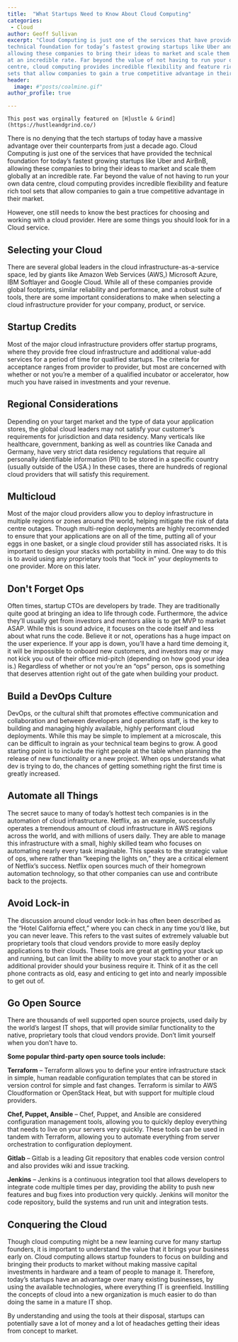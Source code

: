 ```yaml
---
title:  "What Startups Need to Know About Cloud Computing"
categories:
 - Cloud
author: Geoff Sullivan
excerpt: "Cloud Computing is just one of the services that have provided the
technical foundation for today’s fastest growing startups like Uber and AirBnB,
allowing these companies to bring their ideas to market and scale them globally
at an incredible rate. Far beyond the value of not having to run your own data
centre, cloud computing provides incredible flexibility and feature rich tool
sets that allow companies to gain a true competitive advantage in their market."
header:
  image: #"posts/coalmine.gif"
author_profile: true

---
```

```
This post was orginally featured on [H]ustle & Grind](https://hustleandgrind.co/)
```

There is no denying that the tech startups of today have a massive advantage
over their counterparts from just a decade ago. Cloud Computing is just one of
the services that have provided the technical foundation for today’s fastest
growing startups like Uber and AirBnB, allowing these companies to bring their
ideas to market and scale them globally at an incredible rate. Far beyond the
value of not having to run your own data centre, cloud computing provides
incredible flexibility and feature rich tool sets that allow companies to gain
a true competitive advantage in their market.

However, one still needs to know the best practices for choosing and working
with a cloud provider. Here are some things you should look for in a Cloud
service.

## Selecting your Cloud

There are several global leaders in the cloud infrastructure-as-a-service space,
led by giants like Amazon Web Services (AWS,) Microsoft Azure, IBM Softlayer
and Google Cloud. While all of these companies provide global footprints,
similar reliability and performance, and a robust suite of tools, there are
some important considerations to make when selecting a cloud infrastructure
provider for your company, product, or service.

## Startup Credits
Most of the major cloud infrastructure providers offer startup programs, where
they provide free cloud infrastructure and additional value-add services for a
period of time for qualified startups. The criteria for acceptance ranges from
provider to provider, but most are concerned with whether or not you’re a member
of a qualified incubator or accelerator, how much you have raised in investments
and your revenue.

## Regional Considerations

Depending on your target market and the type of data your application stores,
the global cloud leaders may not satisfy your customer’s requirements for
jurisdiction and data residency. Many verticals like healthcare, government,
banking as well as countries like Canada and Germany, have very strict data
residency regulations that require all personally identifiable information (PII)
to be stored in a specific country (usually outside of the USA.) In these cases,
there are hundreds of regional cloud providers that will satisfy this
requirement.

## Multicloud

Most of the major cloud providers allow you to deploy infrastructure in multiple
regions or zones around the world, helping mitigate the risk of data centre
outages. Though multi-region deployments are highly recommended to ensure that
your applications are on all of the time, putting all of your eggs in one
basket, or a single cloud provider still has associated risks. It is important
to design your stacks with portability in mind. One way to do this is to avoid
using any proprietary tools that “lock in” your deployments to one provider.
More on this later.

## Don't Forget Ops

Often times, startup CTOs are developers by trade. They are traditionally quite
good at bringing an idea to life through code. Furthermore, the advice they’ll
usually get from investors and mentors alike is to get MVP to market ASAP.
While this is sound advice, it focuses on the code itself and less about what
runs the code. Believe it or not, operations has a huge impact on the user
experience. If your app is down, you’ll have a hard time demoing it, it will be
impossible to onboard new customers, and investors may or may not kick you out
of their office mid-pitch (depending on how good your idea is.) Regardless of
whether or not you’re an “ops” person, ops is something that deserves attention
right out of the gate when building your product.

## Build a DevOps Culture

DevOps, or the cultural shift that promotes effective communication and
collaboration and between developers and operations staff, is the key to
building and managing highly available, highly performant cloud deployments.
While this may be simple to implement at a microscale, this can be difficult to
ingrain as your technical team begins to grow. A good starting point is to
include the right people at the table when planning the release of new
functionality or a new project. When ops understands what dev is trying to do,
the chances of getting something right the first time is greatly increased.

## Automate all Things
The secret sauce to many of today’s hottest tech companies is in the automation
of cloud infrastructure. Netflix, as an example, successfully operates a
tremendous amount of cloud infrastructure in AWS regions across the world, and
with millions of users daily. They are able to manage this infrastructure with
a small, highly skilled team who focuses on automating nearly every task
imaginable. This speaks to the strategic value of ops, where rather than
“keeping the lights on,” they are a critical element of Netflix’s success.
Netflix open sources much of their homegrown automation technology, so that
other companies can use and contribute back to the projects.

## Avoid Lock-in

The discussion around cloud vendor lock-in has often been described as the
“Hotel California effect,” where you can check in any time you’d like, but you
can never leave. This refers to the vast suites of extremely valuable but
proprietary tools that cloud vendors provide to more easily deploy applications
to their clouds. These tools are great at getting your stack up and running,
but can limit the ability to move your stack to another or an additional
provider should your business require it. Think of it as the cell phone
contracts as old, easy and enticing to get into and nearly impossible to get
out of.

## Go Open Source
There are thousands of well supported open source projects, used daily by the
world’s largest IT shops, that will provide similar functionality to the native,
proprietary tools that cloud vendors provide. Don’t limit yourself when you
don’t have to.

**Some popular third-party open source tools include:**

**Terraform** – Terraform allows you to define your entire infrastructure stack
in simple, human readable configuration templates that can be stored in version
control for simple and fast changes.  Terraform is similar to AWS Cloudformation
or OpenStack Heat, but with support for multiple cloud providers.

**Chef, Puppet, Ansible** – Chef, Puppet, and Ansible are considered
configuration management tools, allowing you to quickly deploy everything that
needs to live on your servers very quickly. These tools can be used in tandem
with Terraform, allowing you to automate everything from server orchestration
to configuration deployment.

**Gitlab** – Gitlab is a leading Git repository that enables code version control
and also provides wiki and issue tracking.

**Jenkins** – Jenkins is a continuous integration tool that allows developers to
integrate code multiple times per day, providing the ability to push new
features and bug fixes into production very quickly. Jenkins will monitor the
code repository, build the systems and run unit and integration tests.

## Conquering the Cloud

Though cloud computing might be a new learning curve for many startup founders,
it is important to understand the value that it brings your business early on.
Cloud computing allows startup founders to focus on building and bringing their
products to market without making massive capital investments in hardware and a
team of people to manage it. Therefore, today’s startups have an advantage over
many existing businesses, by using the available technologies, where everything
IT is greenfield. Instilling the concepts of cloud into a new organization is
much easier to do than doing the same in a mature IT shop.

By understanding and using the tools at their disposal, startups can potentially
save a lot of money and a lot of headaches getting their ideas from concept to
market.
